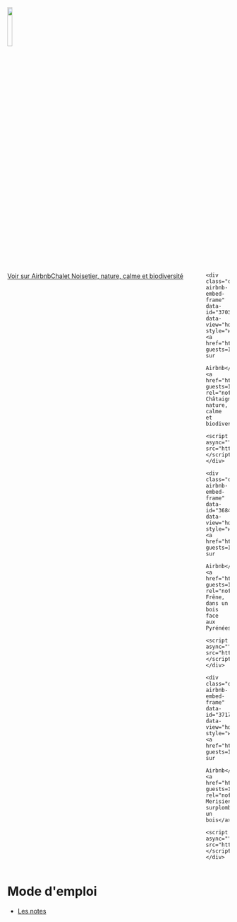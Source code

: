 <style>
    .column {
        float: left;
        width: 25%;
    }
    /* Clear floats after the columns */
    
    .row:after {
        content: "";
        display: table;
        clear: both;
    }
</style>

<img src="https://www.villa-mayari.com/wp-content/themes/villa-mayari/assets/images/logo-villa-mayari.svg" alt="" width=15%>
<div class="row">
    <div class="column airbnb-embed-frame" data-id="44892788" data-view="home" style="width:450px;height:300px;margin:auto"><a href="https://www.airbnb.fr/rooms/44892788?check_in=2023-06-13&amp;check_out=2023-06-23&amp;guests=1&amp;adults=3&amp;s=66&amp;source=embed_widget">Voir
            sur Airbnb</a><a href="https://www.airbnb.fr/rooms/44892788?check_in=2023-06-13&amp;check_out=2023-06-23&amp;guests=1&amp;adults=3&amp;s=66&amp;source=embed_widget" rel="nofollow">Chalet Noisetier, nature, calme et biodiversité</a>
        <script async="" src="https://www.airbnb.fr/embeddable/airbnb_jssdk"></script>
    </div>

    <div class="column airbnb-embed-frame" data-id="37038791" data-view="home" style="width:450px;height:300px;margin:auto"><a href="https://www.airbnb.fr/rooms/37038791?guests=1&amp;adults=1&amp;s=66&amp;source=embed_widget">Voir sur
            Airbnb</a><a href="https://www.airbnb.fr/rooms/37038791?guests=1&amp;adults=1&amp;s=66&amp;source=embed_widget" rel="nofollow">Chalet Châtaignier, nature, calme et biodiversité</a>
        <script async="" src="https://www.airbnb.fr/embeddable/airbnb_jssdk"></script>
    </div>

    <div class="column airbnb-embed-frame" data-id="36841895" data-view="home" style="width:450px;height:300px;margin:auto"><a href="https://www.airbnb.fr/rooms/36841895?guests=1&amp;adults=1&amp;s=66&amp;source=embed_widget">Voir sur
            Airbnb</a><a href="https://www.airbnb.fr/rooms/36841895?guests=1&amp;adults=1&amp;s=66&amp;source=embed_widget" rel="nofollow">Chalet Frêne, dans un bois face aux Pyrénées</a>
        <script async="" src="https://www.airbnb.fr/embeddable/airbnb_jssdk"></script>
    </div>

    <div class="column airbnb-embed-frame" data-id="37170817" data-view="home" style="width:450px;height:300px;margin:auto"><a href="https://www.airbnb.fr/rooms/37170817?guests=1&amp;adults=1&amp;s=66&amp;source=embed_widget">Voir sur
            Airbnb</a><a href="https://www.airbnb.fr/rooms/37170817?guests=1&amp;adults=1&amp;s=66&amp;source=embed_widget" rel="nofollow">Chalet Merisier surplombant un bois</a>
        <script async="" src="https://www.airbnb.fr/embeddable/airbnb_jssdk"></script>
    </div>
</div>

# Mode d'emploi

- [Les notes](https://hackmd.io/BS4775jiT5GBPwVmgbmFBQ?edit)
